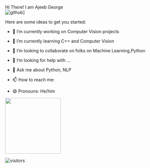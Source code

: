 Hi There! I am Ajeeb George  
![github](https://img.shields.io/badge/GitHub-000000?style=for-the-badge&logo=GitHub&logoColor=white)] 

Here are some ideas to get you started:

- 🔭 I’m currently working on Computer Vision projects
- 🌱 I’m currently learning C++ and Computer Vision
- 👯 I’m looking to collaborate on folks on Machine Learning,Python
- 🤔 I’m looking for help with ...
- 💬 Ask me about Python, NLP
- 📫 How to reach me: 

- 😄 Pronouns: He/him


<img height="180em" src="https://github-readme-stats.vercel.app/api?username=agvar&show_icons=true&hide_border=true&&count_private=true&include_all_commits=true" />

![visitors](https://visitor-badge.glitch.me/badge?page_id=page.id)

